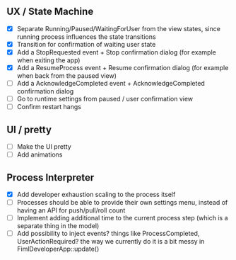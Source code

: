 ## UX / State Machine

- [x] Separate Running/Paused/WaitingForUser from the view states, since running process influences the state transitions
- [x] Transition for confirmation of waiting user state
- [x] Add a StopRequested event + Stop confirmation dialog (for example when exiting the app)
- [x] Add a ResumeProcess event + Resume confirmation dialog (for example when back from the paused view)
- [ ] Add a AcknowledgeCompleted event + AcknowledgeCompleted confirmation dialog
- [ ] Go to runtime settings from paused / user confirmation view
- [ ] Confirm restart hangs

## UI / pretty

- [ ] Make the UI pretty
- [ ] Add animations

## Process Interpreter

- [x] Add developer exhaustion scaling to the process itself
- [ ] Processes should be able to provide their own settings menu, instead of having an API for push/pull/roll count
- [ ] Implement adding additional time to the current process step (which is a separate thing in the model)
- [ ] Add possibility to inject events? things like ProcessCompleted, UserActionRequired? the way we currently do it is a bit messy in FimlDeveloperApp::update()
